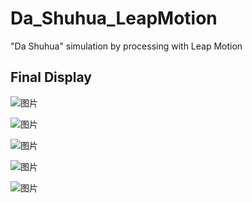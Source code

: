 # Da_Shuhua_LeapMotion
"Da Shuhua" simulation by processing with Leap Motion

Final Display
--------------------------------------------------
![图片](https://github.com/kasperzhang/Da_Shuhua_LeapMotion/assets/152060338/feb16eb4-65cb-4231-ab7f-7647d26a990d)

![图片](https://github.com/kasperzhang/Da_Shuhua_LeapMotion/assets/152060338/ff1813bf-9d1c-44e5-bf42-423a3b4c753d)

![图片](https://github.com/kasperzhang/Da_Shuhua_LeapMotion/assets/152060338/5a4232a1-607c-4fe6-8042-14188e16043c)

![图片](https://github.com/kasperzhang/Da_Shuhua_LeapMotion/assets/152060338/f9072440-f34c-467e-94fa-d9ec1a96d52e)

![图片](https://github.com/kasperzhang/Da_Shuhua_LeapMotion/assets/152060338/6fff6385-a7fd-4b8a-b5bd-7b7a35f01837)


